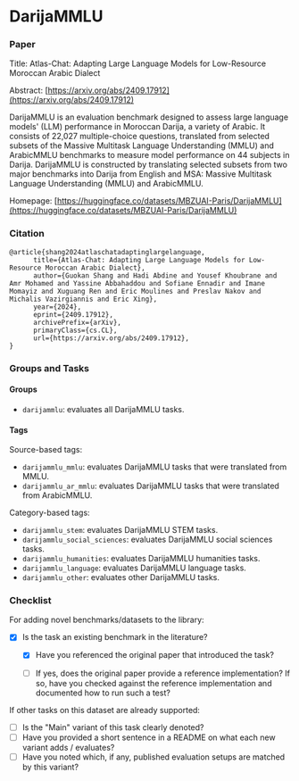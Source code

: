 # DarijaMMLU

### Paper

Title: Atlas-Chat: Adapting Large Language Models for Low-Resource Moroccan Arabic Dialect

Abstract: [https://arxiv.org/abs/2409.17912](https://arxiv.org/abs/2409.17912)

DarijaMMLU is an evaluation benchmark designed to assess large language models' (LLM) performance in Moroccan Darija, a variety of Arabic. It consists of 22,027 multiple-choice questions, translated from selected subsets of the Massive Multitask Language Understanding (MMLU) and ArabicMMLU benchmarks to measure model performance on 44 subjects in Darija. DarijaMMLU is constructed by translating selected subsets from two major benchmarks into Darija from English and MSA: Massive Multitask Language Understanding (MMLU) and ArabicMMLU. 


Homepage: [https://huggingface.co/datasets/MBZUAI-Paris/DarijaMMLU](https://huggingface.co/datasets/MBZUAI-Paris/DarijaMMLU)


### Citation

```
@article{shang2024atlaschatadaptinglargelanguage,
      title={Atlas-Chat: Adapting Large Language Models for Low-Resource Moroccan Arabic Dialect}, 
      author={Guokan Shang and Hadi Abdine and Yousef Khoubrane and Amr Mohamed and Yassine Abbahaddou and Sofiane Ennadir and Imane Momayiz and Xuguang Ren and Eric Moulines and Preslav Nakov and Michalis Vazirgiannis and Eric Xing},
      year={2024},
      eprint={2409.17912},
      archivePrefix={arXiv},
      primaryClass={cs.CL},
      url={https://arxiv.org/abs/2409.17912}, 
}
```

### Groups and Tasks 

#### Groups

* `darijammlu`: evaluates all DarijaMMLU tasks.

#### Tags
Source-based tags:

* `darijammlu_mmlu`: evaluates DarijaMMLU tasks that were translated from MMLU.
* `darijammlu_ar_mmlu`: evaluates DarijaMMLU tasks that were translated from ArabicMMLU.

Category-based tags:

* `darijammlu_stem`: evaluates DarijaMMLU STEM tasks.
* `darijammlu_social_sciences`: evaluates DarijaMMLU social sciences tasks.
* `darijammlu_humanities`: evaluates DarijaMMLU humanities tasks.
* `darijammlu_language`: evaluates DarijaMMLU language tasks.
* `darijammlu_other`: evaluates other DarijaMMLU tasks.

### Checklist

For adding novel benchmarks/datasets to the library:
* [x] Is the task an existing benchmark in the literature?
  * [x] Have you referenced the original paper that introduced the task?
  * [ ] If yes, does the original paper provide a reference implementation? If so, have you checked against the reference implementation and documented how to run such a test?


If other tasks on this dataset are already supported:
* [ ] Is the "Main" variant of this task clearly denoted?
* [ ] Have you provided a short sentence in a README on what each new variant adds / evaluates?
* [ ] Have you noted which, if any, published evaluation setups are matched by this variant?
